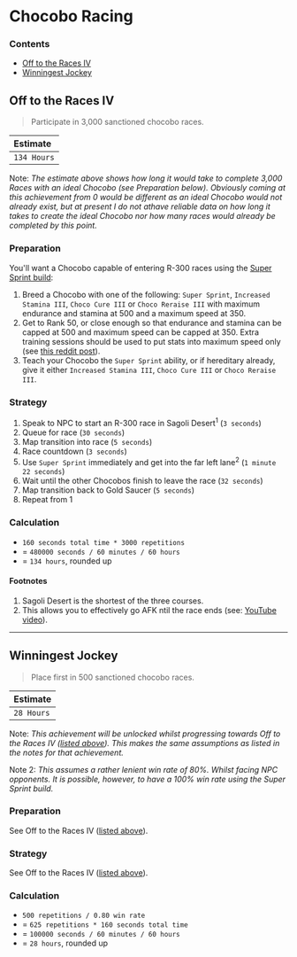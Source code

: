 # Chocobo Racing

### Contents

* [Off to the Races IV](#off-to-the-races-iv)
* [Winningest Jockey](#winningest-jockey)

## Off to the Races IV
> Participate in 3,000 sanctioned chocobo races.

| Estimate |
| :-- |
| `134 Hours` |

Note: *The estimate above shows how long it would take to complete 3,000 Races with an ideal Chocobo (see Preparation below). Obviously coming at this achievement from 0 would be different as an ideal Chocobo would not already exist, but at present I do not athave reliable data on how long it takes to create the ideal Chocobo nor how many races would already be completed by this point.*

### Preparation
You'll want a Chocobo capable of entering R-300 races using the [Super Sprint build](https://www.reddit.com/r/ffxiv/comments/53vjdw/gotta_go_fast_a_super_sprint_race_build):

1. Breed a Chocobo with one of the following: `Super Sprint`, `Increased Stamina III`, `Choco Cure III` or `Choco Reraise III` with maximum endurance and stamina at 500 and a maximum speed at 350.
2. Get to Rank 50, or close enough so that endurance and stamina can be capped at 500 and maximum speed can be capped at 350. Extra training sessions should be used to put stats into maximum speed only (see [this reddit post](https://www.reddit.com/r/ffxiv/comments/6f32tb/better_late_than_never_chocobo_racing_guide/)).
3. Teach your Chocobo the `Super Sprint` ability, or if hereditary already, give it either `Increased Stamina III`, `Choco Cure III` or `Choco Reraise III`.

### Strategy
1. Speak to NPC to start an R-300 race in Sagoli Desert<sup>1</sup> (`3 seconds`)
2. Queue for race (`30 seconds`)
3. Map transition into race (`5 seconds`)
4. Race countdown (`3 seconds`)
5. Use `Super Sprint` immediately and get into the far left lane<sup>2</sup> (`1 minute 22 seconds`)
6. Wait until the other Chocobos finish to leave the race (`32 seconds`)
7. Map transition back to Gold Saucer (`5 seconds`)
8. Repeat from 1

### Calculation

* `160 seconds total time * 3000 repetitions`
* = `480000 seconds / 60 minutes / 60 hours`
* = `134 hours`, rounded up

#### Footnotes

1. Sagoli Desert is the shortest of the three courses.
2. This allows you to effectively go AFK ntil the race ends (see: [YouTube video](https://www.youtube.com/watch?v=1HSbxYKSLOU)).

---

## Winningest Jockey
> Place first in 500 sanctioned chocobo races.

| Estimate |
| :-- |
| `28 Hours` |

Note: *This achievement will be unlocked whilst progressing towards Off to the Races IV ([listed above](#off-to-the-races-iv)). This makes the same assumptions as listed in the notes for that achievement.*

Note 2: *This assumes a rather lenient win rate of 80%. Whilst facing NPC opponents. It is  possible, however, to have a 100% win rate using the Super Sprint build.*

### Preparation

See Off to the Races IV ([listed above](#off-to-the-races-iv)).

### Strategy

See Off to the Races IV ([listed above](#off-to-the-races-iv)).

### Calculation

* `500 repetitions / 0.80 win rate`
* = `625 repetitions * 160 seconds total time`
* = `100000 seconds / 60 minutes / 60 hours`
* = `28 hours`, rounded up